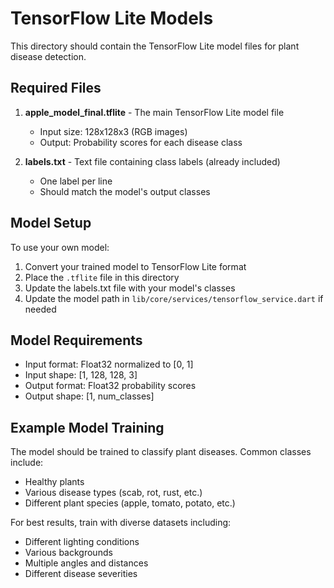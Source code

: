 # TensorFlow Lite Models

This directory should contain the TensorFlow Lite model files for plant disease detection.

## Required Files

1. **apple_model_final.tflite** - The main TensorFlow Lite model file
   - Input size: 128x128x3 (RGB images)
   - Output: Probability scores for each disease class

2. **labels.txt** - Text file containing class labels (already included)
   - One label per line
   - Should match the model's output classes

## Model Setup

To use your own model:

1. Convert your trained model to TensorFlow Lite format
2. Place the `.tflite` file in this directory
3. Update the labels.txt file with your model's classes
4. Update the model path in `lib/core/services/tensorflow_service.dart` if needed

## Model Requirements

- Input format: Float32 normalized to [0, 1]
- Input shape: [1, 128, 128, 3]
- Output format: Float32 probability scores
- Output shape: [1, num_classes]

## Example Model Training

The model should be trained to classify plant diseases. Common classes include:
- Healthy plants
- Various disease types (scab, rot, rust, etc.)
- Different plant species (apple, tomato, potato, etc.)

For best results, train with diverse datasets including:
- Different lighting conditions
- Various backgrounds
- Multiple angles and distances
- Different disease severities
